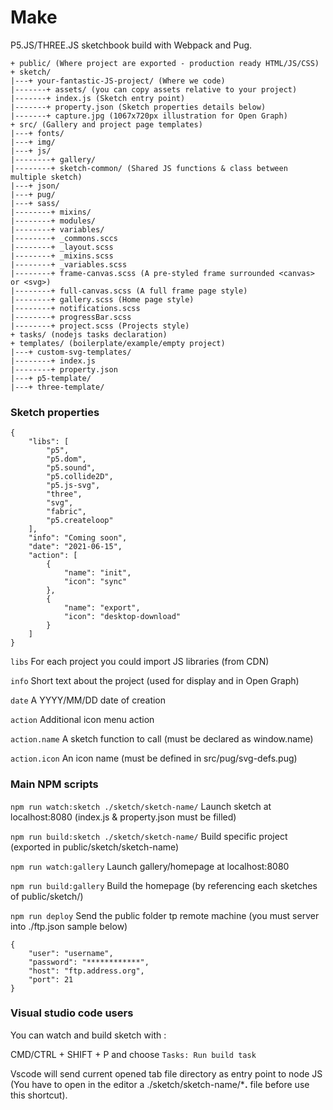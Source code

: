 # Make

P5.JS/THREE.JS sketchbook build with Webpack and Pug.


```
+ public/ (Where project are exported - production ready HTML/JS/CSS)
+ sketch/ 
|---+ your-fantastic-JS-project/ (Where we code)
|-------+ assets/ (you can copy assets relative to your project)
|-------+ index.js (Sketch entry point)
|-------+ property.json (Sketch properties details below) 
|-------+ capture.jpg (1067x720px illustration for Open Graph) 
+ src/ (Gallery and project page templates)
|---+ fonts/
|---+ img/
|---+ js/
|--------+ gallery/
|--------+ sketch-common/ (Shared JS functions & class between multiple sketch)
|---+ json/
|---+ pug/
|---+ sass/
|--------+ mixins/
|--------+ modules/
|--------+ variables/
|--------+ _commons.sccs
|--------+ _layout.scss
|--------+ _mixins.scss
|--------+ _variables.scss
|--------+ frame-canvas.scss (A pre-styled frame surrounded <canvas> or <svg>)
|--------+ full-canvas.scss (A full frame page style)
|--------+ gallery.scss (Home page style)
|--------+ notifications.scss
|--------+ progressBar.scss
|--------+ project.scss (Projects style)
+ tasks/ (nodejs tasks declaration)
+ templates/ (boilerplate/example/empty project)
|---+ custom-svg-templates/
|--------+ index.js
|--------+ property.json
|---+ p5-template/
|---+ three-template/
```



### Sketch properties
```
{
    "libs": [
        "p5", 
        "p5.dom", 
        "p5.sound", 
        "p5.collide2D", 
        "p5.js-svg", 
        "three", 
        "svg", 
        "fabric", 
        "p5.createloop"
    ],
    "info": "Coming soon",
    "date": "2021-06-15",
    "action": [
        {
            "name": "init",
            "icon": "sync"
        },
        {
            "name": "export",
            "icon": "desktop-download"
        }
    ]
}
```


```libs``` For each project you could import JS libraries (from CDN)

```info``` Short text about the project (used for display and in Open Graph)

```date``` A YYYY/MM/DD date of creation

```action``` Additional icon menu action

```action.name``` A sketch function to call (must be declared as window.name)

```action.icon``` An icon name (must be defined in src/pug/svg-defs.pug)



### Main NPM scripts



```npm run watch:sketch ./sketch/sketch-name/``` Launch sketch at localhost:8080 (index.js & property.json must be filled)

```npm run build:sketch ./sketch/sketch-name/``` Build specific project (exported in public/sketch/sketch-name)

```npm run watch:gallery``` Launch gallery/homepage at localhost:8080 

```npm run build:gallery``` Build the homepage (by referencing each sketches of public/sketch/)

```npm run deploy``` Send the public folder tp remote machine (you must server into ./ftp.json sample below)

```
{
    "user": "username",
    "password": "************",
    "host": "ftp.address.org",
    "port": 21
}
```

### Visual studio code users 

You can watch and build sketch with :

CMD/CTRL + SHIFT + P and choose ```Tasks: Run build task```

Vscode will send current opened tab file directory as entry point to node JS (You have to open in the editor a ./sketch/sketch-name/***.** file before use this shortcut).
